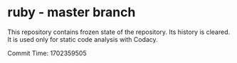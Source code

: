 # ruby - master branch

This repository contains frozen state of the repository.
Its history is cleared. It is used only for static code
analysis with Codacy.

Commit Time: 1702359505